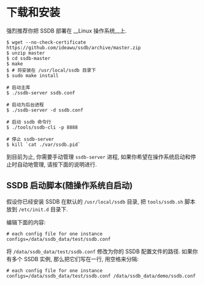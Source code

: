 # 下载和安装

强烈推荐你把 SSDB 部署在 __Linux 操作系统__上.

	$ wget --no-check-certificate https://github.com/ideawu/ssdb/archive/master.zip
	$ unzip master
	$ cd ssdb-master
	$ make
	$ # 将安装在 /usr/local/ssdb 目录下
	$ sudo make install
	
	# 启动主库
	$ ./ssdb-server ssdb.conf
	
	# 启动为后台进程
	$ ./ssdb-server -d ssdb.conf
	
	# 启动 ssdb 命令行
	$ ./tools/ssdb-cli -p 8888
	
	# 停止 ssdb-server
	$ kill `cat ./var/ssdb.pid`

到目前为止, 你需要手动管理 ```ssdb-server``` 进程, 如果你希望在操作系统启动和停止时自动地管理, 请按下面的说明进行.

## SSDB 启动脚本(随操作系统自启动)

假设你已经安装 SSDB 在默认的 ```/usr/local/ssdb``` 目录, 把 ```tools/ssdb.sh``` 脚本放到 ```/etc/init.d``` 目录下.

编辑下面的内容:

	# each config file for one instance
	configs=/data/ssdb_data/test/ssdb.conf

将 ```/data/ssdb_data/test/ssdb.conf``` 修改为你的 SSDB 配置文件的路径. 如果你有多个 SSDB 实例, 那么把它们写在一行, 用空格来分隔:

	# each config file for one instance
	configs=/data/ssdb_data/test/ssdb.conf /data/ssdb_data/demo/ssdb.conf
